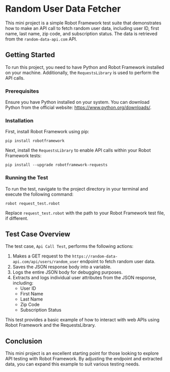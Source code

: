 # Random User Data Fetcher

This mini project is a simple Robot Framework test suite that demonstrates how to make an API call to fetch random user data, including user ID, first name, last name, zip code, and subscription status. The data is retrieved from the `random-data-api.com` API.

## Getting Started

To run this project, you need to have Python and Robot Framework installed on your machine. Additionally, the `RequestsLibrary` is used to perform the API calls.

### Prerequisites

Ensure you have Python installed on your system. You can download Python from the official website: https://www.python.org/downloads/.

### Installation

First, install Robot Framework using pip:

```
pip install robotframework
```

Next, install the `RequestsLibrary` to enable API calls within your Robot Framework tests:

```
pip install --upgrade robotframework-requests
```

### Running the Test

To run the test, navigate to the project directory in your terminal and execute the following command:

```
robot request_test.robot
```

Replace `request_test.robot` with the path to your Robot Framework test file, if different.

## Test Case Overview

The test case, `Api Call Test`, performs the following actions:

1. Makes a GET request to the `https://random-data-api.com/api/users/random_user` endpoint to fetch random user data.
2. Saves the JSON response body into a variable.
3. Logs the entire JSON body for debugging purposes.
4. Extracts and logs individual user attributes from the JSON response, including:
   - User ID
   - First Name
   - Last Name
   - Zip Code
   - Subscription Status

This test provides a basic example of how to interact with web APIs using Robot Framework and the RequestsLibrary.

## Conclusion

This mini project is an excellent starting point for those looking to explore API testing with Robot Framework. By adjusting the endpoint and extracted data, you can expand this example to suit various testing needs.
